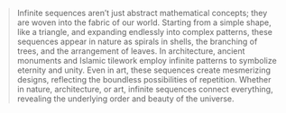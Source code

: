 > Infinite sequences aren’t just abstract mathematical concepts; they are woven into the fabric of our world. Starting from a simple shape, like a triangle, and expanding endlessly into complex patterns, these sequences appear in nature as spirals in shells, the branching of trees, and the arrangement of leaves. In architecture, ancient monuments and Islamic tilework employ infinite patterns to symbolize eternity and unity. Even in art, these sequences create mesmerizing designs, reflecting the boundless possibilities of repetition. Whether in nature, architecture, or art, infinite sequences connect everything, revealing the underlying order and beauty of the universe.
>
> 
